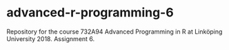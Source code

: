 # advanced-r-programming-6 
Repository for the course 732A94 Advanced Programming in R at Linköping University 2018. Assignment 6.

